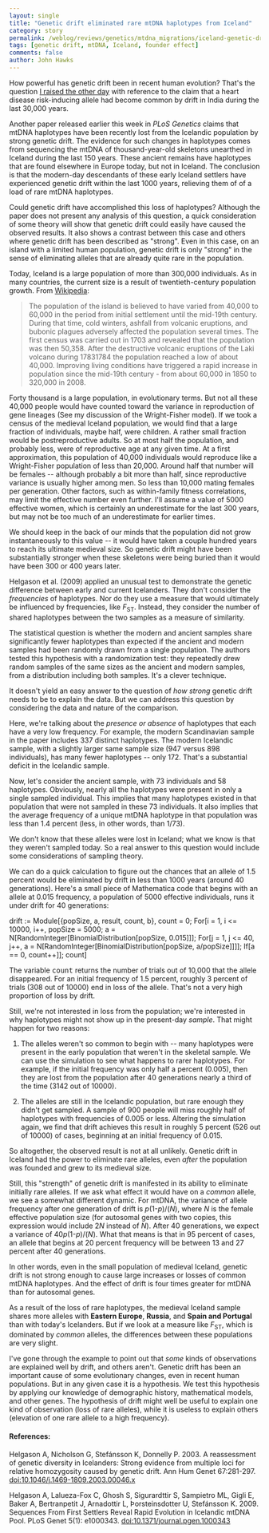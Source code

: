 ```yaml
---
layout: single 
title: "Genetic drift eliminated rare mtDNA haplotypes from Iceland" 
category: story
permalink: /weblog/reviews/genetics/mtdna_migrations/iceland-genetic-drift-mtdna-ancient-helgason-2009.html
tags: [genetic drift, mtDNA, Iceland, founder effect] 
comments: false 
author: John Hawks 
---
```


How powerful has genetic drift been in recent human evolution? That's the question <a href="http://johnhawks.net/weblog/reviews/genetics/disease/mybpc3-cardiomyopathy-dhandapany-2009-india.html">I raised the other day</a> with reference to the claim that a heart disease risk-inducing allele had become common by drift in India during the last 30,000 years. 

Another paper released earlier this week in <i>PLoS Genetics</i> claims that mtDNA haplotypes have been recently lost from the Icelandic population by strong genetic drift. The evidence for such changes in haplotypes comes from sequencing the mtDNA of thousand-year-old skeletons unearthed in Iceland during the last 150 years. These ancient remains have haplotypes that are found elsewhere in Europe today, but not in Iceland. The conclusion is that the modern-day descendants of these early Iceland settlers have experienced genetic drift within the last 1000 years, relieving them of of a load of rare mtDNA haplotypes. 


Could genetic drift have accomplished this loss of haplotypes? Although the paper does not present any analysis of this question, a quick consideration of some theory will show that genetic drift could easily have caused the observed results. It also shows a contrast between this case and others where genetic drift has been described as "strong". Even in this case, on an island with a limited human population, genetic drift is only "strong" in the sense of eliminating alleles that are already quite rare in the population.
<!--break-->
Today, Iceland is a large population of more than 300,000 individuals. As in many countries, the current size is a result of twentieth-century population growth. From <a href="http://en.wikipedia.org/wiki/Iceland#History">Wikipedia</a>: 

<blockquote>The population of the island is believed to have varied from 40,000 to 60,000 in the period from initial settlement until the mid-19th century. During that time, cold winters, ashfall from volcanic eruptions, and bubonic plagues adversely affected the population several times. The first census was carried out in 1703 and revealed that the population was then 50,358. After the destructive volcanic eruptions of the Laki volcano during 17831784 the population reached a low of about 40,000. Improving living conditions have triggered a rapid increase in population since the mid-19th century - from about 60,000 in 1850 to 320,000 in 2008.</blockquote>

Forty thousand is a large population, in evolutionary terms. But not all these 40,000 people would have counted toward the variance in reproduction of gene lineages (See my discussion of the Wright-Fisher model). If we took a census of the medieval Iceland population, we would find that a large fraction of individuals, maybe half, were children. A rather small fraction would be postreproductive adults. So at most half the population, and probably less, were of reproductive age at any given time. At a first approximation, this population of 40,000 individuals would reproduce like a Wright-Fisher population of less than 20,000. Around half that number will be females -- although probably a bit more than half, since reproductive variance is usually higher among men. So less than 10,000 mating females per generation. Other factors, such as within-family fitness correlations, may limit the effective number even further. I'll assume a value of 5000 effective women, which is certainly an underestimate for the last 300 years, but may not be too much of an underestimate for earlier times.  

We should keep in the back of our minds that the population did not grow instantaneously to this value -- it would have taken a couple hundred years to reach its ultimate medieval size. So genetic drift might have been substantially stronger when these skeletons were being buried than it would have been 300 or 400 years later. 

Helgason et al. (2009) applied an unusual test to demonstrate the genetic difference between early and current Icelanders. They don't consider the <i>frequencies</i> of haplotypes. Nor do they use a measure that would ultimately be influenced by frequencies, like <i>F</i><sub>ST</sub>. Instead, they consider the number of shared haplotypes between the two samples as a measure of similarity. 

The statistical question is whether the modern and ancient samples share significantly fewer haplotypes than expected if the ancient and modern samples had been randomly drawn from a single population. The authors tested this hypothesis with a randomization test: they repeatedly drew random samples of the same sizes as the ancient and modern samples, from a distribution including both samples. It's a clever technique. 

It doesn't yield an easy answer to the question of <i>how strong</i> genetic drift needs to be to explain the data. But we can address this question by considering the data and nature of the comparison. 

Here, we're talking about the <I>presence or absence</i> of haplotypes that each have a very low frequency. For example, the modern Scandinavian sample in the paper includes 337 distinct haplotypes. The modern Icelandic sample, with a slightly larger same sample size (947 versus 898 individuals), has many fewer haplotypes -- only 172. That's a substantial deficit in the Icelandic sample. 

Now, let's consider the ancient sample, with 73 individuals and 58 haplotypes. Obviously, nearly all the haplotypes were present in only a single sampled individual. This implies that many haplotypes existed in that population that were not sampled in these 73 individuals. It also implies that the average frequency of a unique mtDNA haplotype in that population was less than 1.4 percent (less, in other words, than 1/73). 

We don't know that these alleles were lost in Iceland; what we know is that they weren't sampled today. So a real answer to this question would include some considerations of sampling theory. 

We can do a quick calculation to figure out the chances that an allele of 1.5 percent would be eliminated by drift in less than 1000 years (around 40 generations). Here's a small piece of Mathematica code that begins with an allele at 0.015 frequency, a population of 5000 effective individuals, runs it under drift for 40 generations: 

<div class="code">
drift := Module[{popSize, a, result, count, b},
  count = 0;
  For[i = 1, i <= 10000, i++,
   popSize = 5000;
   a = N[RandomInteger[BinomialDistribution[popSize, 0.015]]];
   For[j = 1, j <= 40, j++,
    a = N[RandomInteger[BinomialDistribution[popSize, a/popSize]]]];
   If[a == 0, count++]];
  count]

</div>

The variable <tt>count</tt> returns the number of trials out of 10,000 that the allele disappeared. For an initial frequency of 1.5 percent, roughly 3 percent of trials (308 out of 10000) end in loss of the allele. That's not a very high proportion of loss by drift. 

Still, we're not interested in loss from the population; we're interested in why haplotypes might not show up in the present-day <i>sample</i>. That might happen for two reasons: 

1. The alleles weren't so common to begin with -- many haplotypes were present in the early population that weren't in the skeletal sample. We can use the simulation to see what happens to rarer haplotypes. For example, if the initial frequency was only half a percent (0.005), then they are lost from the population after 40 generations nearly a third of the time (3142 out of 10000). 

2. The alleles are still in the Icelandic population, but rare enough they didn't get sampled. A sample of 900 people will miss roughly half of haplotypes with frequencies of 0.005 or less. Altering the simulation again, we find that drift achieves this result in roughly 5 percent (526 out of 10000) of cases, beginning at an initial frequency of 0.015. 

So altogether, the observed result is not at all unlikely. Genetic drift in Iceland had the power to eliminate rare alleles, even <i>after</i> the population was founded and grew to its medieval size. 

Still, this "strength" of genetic drift is manifested in its ability to eliminate initially rare alleles. If we ask what effect it would have on a <i>common</i> allele, we see a somewhat different dynamic. For mtDNA, the variance of allele frequency after one generation of drift is <i>p</i>(1-<i>p</i>)/(<i>N</i>), where <i>N</i> is the female effective population size (for autosomal genes with two copies, this expression would include 2<i>N</i> instead of <i>N</i>). After 40 generations, we expect a variance of 40<i>p</i>(1-<i>p</i>)/(<i>N</i>). What that means is that in 95 percent of cases, an allele that begins at 20 percent frequency will be between 13 and 27 percent after 40 generations. 

In other words, even in the small population of medieval Iceland, genetic drift is not strong enough to cause large increases or losses of common mtDNA haplotypes. And the effect of drift is four times greater for mtDNA than for autosomal genes. 

As a result of the loss of rare haplotypes, the medieval Iceland sample shares more alleles with <b>Eastern Europe</b>, <b>Russia</b>, and <b>Spain and Portugal</b> than with today's Icelanders. But if we look at a measure like <i>F</i><sub>ST</sub>, which is dominated by <i>common</i> alleles, the differences between these populations are very slight. 

I've gone through the example to point out that <i>some</i> kinds of observations are explained well by drift, and others aren't. Genetic drift has been an important cause of some evolutionary changes, even in recent human populations. But in any given case it is a hypothesis. We test this hypothesis by applying our knowledge of demographic history, mathematical models, and other genes. The hypothesis of drift might well be useful to explain one kind of observation (loss of rare alleles), while it is useless to explain others (elevation of one rare allele to a high frequency). 




<h4>References:</h4>

<p class="cite">Helgason A, Nicholson G, Stef&aacute;nsson K, Donnelly P. 2003. A reassessment of genetic diversity in Icelanders: Strong evidence from multiple loci for relative homozygosity caused by genetic drift. Ann Hum Genet 67:281-297. <a href="http://dx.doi.org/10.1046/j.1469-1809.2003.00046.x">doi:10.1046/j.1469-1809.2003.00046.x</a></p>


<p class="cite">Helgason A, Lalueza-Fox C, Ghosh S, Sigurardttir S, Sampietro ML, Gigli E, Baker A, Bertranpetit J, Arnadottir L, &THORN;orsteinsdotter U, Stef&aacute;nsson K. 2009. Sequences From First Settlers Reveal Rapid Evolution in Icelandic mtDNA Pool. PLoS Genet 5(1): e1000343. <a href="http://dx.doi.org/10.1371/journal.pgen.1000343">doi:10.1371/journal.pgen.1000343</a></p>

